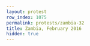 ```yaml
---
layout: protest
row_index: 1075
permalink: protests/zambia-32
title: Zambia, February 2016
hidden: true
---
```


